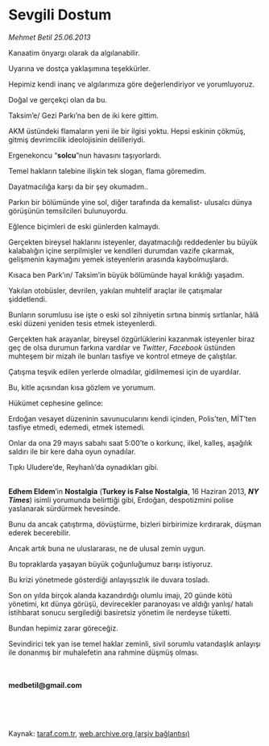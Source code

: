 # Sevgili Dostum

*Mehmet Betil 25.06.2013*

<div class="yazi"><p>Kanaatim önyargı olarak da algılanabilir.</p>
<p>Uyarına ve dostça yaklaşımına teşekkürler.</p>
<p>Hepimiz kendi inanç ve algılarımıza göre değerlendiriyor ve yorumluyoruz.</p>
<p>Doğal ve gerçekçi olan da bu.</p>
<p>Taksim’e/ Gezi Parkı’na ben de iki kere gittim. </p>
<p>AKM üstündeki flamaların yeni ile bir ilgisi yoktu. Hepsi eskinin çökmüş, gitmiş devrimcilik ideolojisinin delilleriydi. </p>
<p>Ergenekoncu “<b>solcu</b>”nun havasını taşıyorlardı.</p>
<p>Temel hakların talebine ilişkin tek slogan, flama göremedim.</p>
<p>Dayatmacılığa karşı da bir şey okumadım..</p>
<p>Parkın bir bölümünde yine sol, diğer tarafında da kemalist- ulusalcı dünya görüşünün temsilcileri bulunuyordu.</p>
<p>Eğlence biçimleri de eski günlerden kalmaydı. </p>
<p>Gerçekten bireysel haklarını isteyenler, dayatmacılığı reddedenler bu büyük kalabalığın içine serpilmişler ve kendileri durumdan vazife çıkarmak, gelişmenin kaymağını yemek isteyenlerin arasında kaybolmuşlardı. </p>
<p>Kısaca ben Park’ın/ Taksim’in büyük bölümünde hayal kırıklığı yaşadım. </p>
<p>Yakılan otobüsler, devrilen, yakılan muhtelif araçlar ile çatışmalar şiddetlendi. </p>
<p>Bunların sorumlusu ise işte o eski sol zihniyetin sırtına binmiş sırtlanlar, hâlâ eski düzeni yeniden tesis etmek isteyenlerdi.</p>
<p>Gerçekten hak arayanlar, bireysel özgürlüklerini kazanmak isteyenler biraz geç de olsa durumun farkına vardılar ve <i>Twitter</i>, <i>Facebook</i> üstünden muhteşem bir mizah ile bunları tasfiye ve kontrol etmeye de çalıştılar. </p>
<p>Çatışma teşvik edilen yerlerde olmadılar, gidilmemesi için de uyardılar.</p>
<p>Bu, kitle açısından kısa gözlem ve yorumum.</p>
<p>Hükümet cephesine gelince:</p>
<p>Erdoğan vesayet düzeninin savunucularını kendi içinden, Polis’ten, MİT’ten tasfiye etmedi, edemedi, etmek istemedi. </p>
<p>Onlar da ona 29 mayıs sabahı saat 5:00’te o korkunç, ilkel, kalleş, aşağılık saldırı ile bir kere daha oyun oynadılar.</p>
<p>Tıpkı Uludere’de, Reyhanlı’da oynadıkları gibi.</p>
<p><b><br/>Edhem Eldem</b>’in <b>Nostalgia</b> (<b>Turkey is False Nostalgia</b>, 16 Haziran 2013, <b><i>NY Times</i></b>) isimli yorumunda belirttiği gibi, Erdoğan, despotizmini polise yaslanarak sürdürmek hevesinde.</p>
<p>Bunu da ancak çatıştırma, dövüştürme, bizleri birbirimize kırdırarak, düşman ederek becerebilir.</p>
<p>Ancak artık buna ne uluslararası, ne de ulusal zemin uygun. </p>
<p>Bu topraklarda yaşayan büyük çoğunluğumuz barışı istiyoruz.</p>
<p>Bu krizi yönetmede gösterdiği anlayışsızlık ile duvara tosladı. </p>
<p>Son on yılda birçok alanda kazandırdığı olumlu imajı, 20 günde kötü yönetimi, kıt dünya görüşü, devirecekler paranoyası ve aldığı yanlış/ hatalı istihbarat sonucu sergilediği basiretsiz yönetim ile nerdeyse tüketti.</p>
<p>Bundan hepimiz zarar göreceğiz. </p>
<p>Sevindirici tek yan ise temel haklar zeminli, sivil sorumlu vatandaşlık anlayışı ile donanmış bir muhalefetin ana rahmine düşmüş olması.</p>
<p> <br/><br/><strong>medbetil@gmail.com</strong></p><p><strong><br/><br/></strong><br/></p>
</div>

Kaynak: [taraf.com.tr](http://www.taraf.com.tr:80/mehmet-betil/makale-sevgili-dostum.htm), [web.archive.org (arşiv bağlantısı)](http://web.archive.org/web/20130627062929/http://www.taraf.com.tr:80/mehmet-betil/makale-sevgili-dostum.htm)
